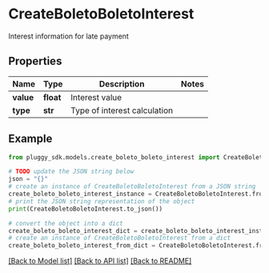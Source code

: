 # CreateBoletoBoletoInterest

Interest information for late payment

## Properties

Name | Type | Description | Notes
------------ | ------------- | ------------- | -------------
**value** | **float** | Interest value | 
**type** | **str** | Type of interest calculation | 

## Example

```python
from pluggy_sdk.models.create_boleto_boleto_interest import CreateBoletoBoletoInterest

# TODO update the JSON string below
json = "{}"
# create an instance of CreateBoletoBoletoInterest from a JSON string
create_boleto_boleto_interest_instance = CreateBoletoBoletoInterest.from_json(json)
# print the JSON string representation of the object
print(CreateBoletoBoletoInterest.to_json())

# convert the object into a dict
create_boleto_boleto_interest_dict = create_boleto_boleto_interest_instance.to_dict()
# create an instance of CreateBoletoBoletoInterest from a dict
create_boleto_boleto_interest_from_dict = CreateBoletoBoletoInterest.from_dict(create_boleto_boleto_interest_dict)
```
[[Back to Model list]](../README.md#documentation-for-models) [[Back to API list]](../README.md#documentation-for-api-endpoints) [[Back to README]](../README.md)


